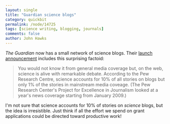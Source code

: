 ```yaml
---
layout: single 
title: "Guardian science blogs" 
category: quickbit
permalink: /node/14725
tags: [science writing, blogging, journals] 
comments: false 
author: John Hawks 
---
```


<i>The Guardian</i> now has a small network of science blogs. Their <a href="http://www.guardian.co.uk/science/blog/2010/aug/31/blogging-digital-media">launch announcement</a> includes this surprising factoid: 

<blockquote>You would not know it from general media coverage but, on the web, science is alive with remarkable debate. According to the Pew Research Centre, science accounts for 10% of all stories on blogs but only 1% of the stories in mainstream media coveage. (The Pew Research Center's Project for Excellence in Journalism looked at a year's news coverage starting from January 2009.)</blockquote>

I'm not sure that science accounts for 10% of stories on <i>science</i> blogs, but the idea is irresistible. Just think if all the effort we spend on grant applications could be directed toward productive work!

